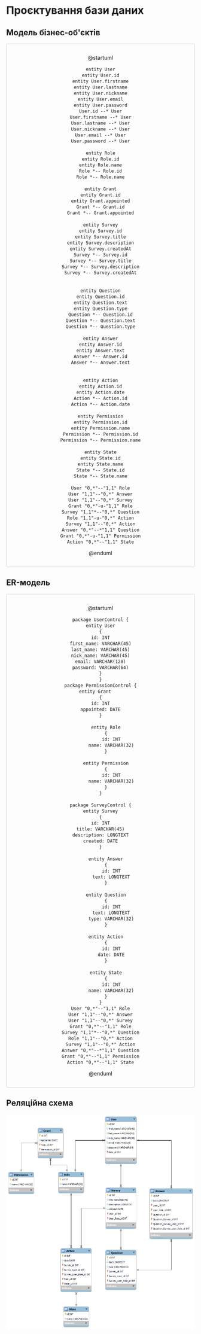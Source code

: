 # Проєктування бази даних

## Mодель бізнес-об'єктів

<center style="
    border-radius:4px;
    border: 1px solid #cfd7e6;
    box-shadow: 0 1px 3px 0 rgba(89,105,129,.05), 0 1px 1px 0 rgba(0,0,0,.025);
    padding: 1em;">

@startuml

    entity User
    entity User.id
    entity User.firstname
    entity User.lastname
    entity User.nickname
    entity User.email
    entity User.password
    User.id --* User
    User.firstname --* User
    User.lastname --* User
    User.nickname --* User
    User.email --* User
    User.password --* User

    entity Role
    entity Role.id
    entity Role.name
    Role *-- Role.id
    Role *-- Role.name

    entity Grant
    entity Grant.id
    entity Grant.appointed
    Grant *-- Grant.id
    Grant *-- Grant.appointed

    entity Survey
    entity Survey.id
    entity Survey.title
    entity Survey.description
    entity Survey.createdAt
    Survey *-- Survey.id
    Survey *-- Survey.title
    Survey *-- Survey.description
    Survey *-- Survey.createdAt


    entity Question
    entity Question.id
    entity Question.text
    entity Question.type
    Question *-- Question.id
    Question *-- Question.text
    Question *-- Question.type

    entity Answer
    entity Answer.id
    entity Answer.text
    Answer *-- Answer.id
    Answer *-- Answer.text


    entity Action
    entity Action.id
    entity Action.date
    Action *-- Action.id
    Action *-- Action.date

    entity Permission
    entity Permission.id
    entity Permission.name
    Permission *-- Permission.id
    Permission *-- Permission.name

    entity State
    entity State.id
    entity State.name
    State *-- State.id
    State *-- State.name

    User "0,*"--"1,1" Role
    User "1,1"--"0,*" Answer
    User "1,1"--"0,*" Survey
    Grant "0,*"-u-"1,1" Role
    Survey "1,1"*--"0,*" Question
    Role "1,1"-u-"0,*" Action
    Survey "1,1"--"0,*" Action
    Answer "0,*"--*"1,1" Question
    Grant "0,*"-u-"1,1" Permission
    Action "0,*"--"1,1" State

@enduml

</center>

## ER-модель

<center style="
    border-radius:4px;
    border: 1px solid #cfd7e6;
    box-shadow: 0 1px 3px 0 rgba(89,105,129,.05), 0 1px 1px 0 rgba(0,0,0,.025);
    padding: 1em;">

@startuml

    package UserControl {
    entity User
    {
    id: INT
    first_name: VARCHAR(45)
    last_name: VARCHAR(45)
    nick_name: VARCHAR(45)
    email: VARCHAR(128)
    password: VARCHAR(64)
    }
    }
    package PermissionControl {
    entity Grant    
    {
    id: INT
    appointed: DATE
    }

        entity Role
        {
            id: INT
            name: VARCHAR(32)
        }

        entity Permission
        {
            id: INT
            name: VARCHAR(32)
        }
    }

    package SurveyControl {
    entity Survey
    {
    id: INT
    title: VARCHAR(45)
    description: LONGTEXT
    created: DATE
    }

        entity Answer
        {
            id: INT
            text: LONGTEXT
        }

        entity Question
        {
            id: INT
            text: LONGTEXT
            type: VARCHAR(32)
        }

        entity Action
        {
            id: INT
            date: DATE
        }

        entity State
        {
            id: INT
            name: VARCHAR(32)
        }
    }
    User "0,*"--"1,1" Role
    User "1,1"--"0,*" Answer
    User "1,1"--"0,*" Survey
    Grant "0,*"--"1,1" Role
    Survey "1,1"*--"0,*" Question
    Role "1,1"--"0,*" Action
    Survey "1,1"--"0,*" Action
    Answer "0,*"--*"1,1" Question
    Grant "0,*"--"1,1" Permission
    Action "0,*"--"1,1" State

@enduml

</center>

## Реляційна схема

![relation-diagram](./images/diagram.png)